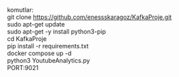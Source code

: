 komutlar:  
git clone https://github.com/enessskaragoz/KafkaProje.git  
sudo apt-get update  
sudo apt-get -y install python3-pip  
cd KafkaProje  
pip install -r requirements.txt  
docker compose up -d  
python3 YoutubeAnalytics.py  
PORT:9021  
